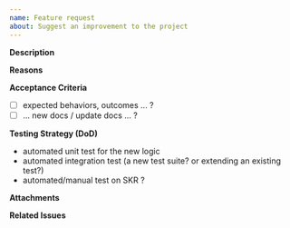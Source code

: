 ```yaml
---
name: Feature request
about: Suggest an improvement to the project
---
```


<!-- Thank you for your contribution. Before you submit the issue:
1. Search open and closed issues for duplicates.
2. Read the contributing guidelines.
3. Fill in each section with as much detail as possible to ensure a clear understanding of the request.
-->

**Description**

<!--
Provide a detailed description of the feature you are proposing.
Explain WHAT the feature is, HOW it should work, and any relevant details.
Try to answer the following questions:
- What problem does this feature solve?
- How should the feature behave?
- Are there any specific functionalities it must include?
- Are there any known constraints?
-->
**Reasons**

<!--
Explain why this feature is necessary or beneficial.
Discuss the motivation behind the request and how it aligns with the project's goals.
Consider including answers to the following:
- Why is this feature important?
- What use cases does it support?
- How does it improve the user experience or functionality of the project?
-->

**Acceptance Criteria**

<!--
Define the specific requirements that must be met for this feature to be considered complete.
Use clear, measurable, and testable criteria.
Acceptance criteria might include:
- Specific behaviors or outcomes.
- Setting a performance benchmarks.
- Compatibility requirements.
Example:
- Users should be able to configure a numeric setting via a custom resource.
- The new setting must be validated before its applied.
- The new setting, when applied, is visible in the custom resource status.
-->
 - [ ] expected behaviors, outcomes ... ?
 - [ ] ... new docs / update docs ... ?

**Testing Strategy (DoD)**
<!--
Outline the strategy for testing this feature to ensure it meets the acceptance criteria.
Consider what constitutes the "Definition of Done" (DoD).
Include details on:
- automated unit tests and integration tests.
- any planned manual testing procedures.
- target environment type: k3d, gardener, managed kyma runtime
-->
 - automated unit test for the new logic
 - automated integration test (a new test suite? or extending an existing test?)
 - automated/manual test on SKR ?

**Attachments**

<!-- Attach any files, links, code samples, or screenshots that will convince us to your idea. -->

**Related Issues**

<!-- Include links or references to:
- Bugs that this feature might address.
- Other GitHub issues that are dependent on or related to this one.
- Relevant discussions, decisions or threads.
-->